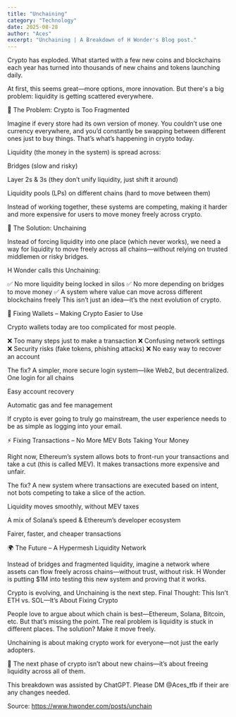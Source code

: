 ```yaml
---
title: "Unchaining"
category: "Technology"
date: 2025-08-28
author: "Aces"
excerpt: "Unchaining | A Breakdown of H Wonder's Blog post."
---
```


Crypto has exploded. What started with a few new coins and blockchains each year has turned into thousands of new chains and tokens launching daily.

At first, this seems great—more options, more innovation. But there's a big problem: liquidity is getting scattered everywhere.

🚨 The Problem: Crypto is Too Fragmented

Imagine if every store had its own version of money. You couldn’t use one currency everywhere, and you’d constantly be swapping between different ones just to buy things. That’s what’s happening in crypto today.

Liquidity (the money in the system) is spread across:

Bridges (slow and risky)

Layer 2s & 3s (they don’t unify liquidity, just shift it around)

Liquidity pools (LPs) on different chains (hard to move between them)

Instead of working together, these systems are competing, making it harder and more expensive for users to move money freely across crypto.

🔑 The Solution: Unchaining

Instead of forcing liquidity into one place (which never works), we need a way for liquidity to move freely across all chains—without relying on trusted middlemen or risky bridges.

H Wonder calls this Unchaining:

✅ No more liquidity being locked in silos
✅ No more depending on bridges to move money
✅ A system where value can move across different blockchains freely
This isn’t just an idea—it’s the next evolution of crypto.

🏦 Fixing Wallets – Making Crypto Easier to Use

Crypto wallets today are too complicated for most people.

❌ Too many steps just to make a transaction
❌ Confusing network settings
❌ Security risks (fake tokens, phishing attacks)
❌ No easy way to recover an account

The fix? A simpler, more secure login system—like Web2, but decentralized.
One login for all chains

Easy account recovery

Automatic gas and fee management

If crypto is ever going to truly go mainstream, the user experience needs to be as simple as logging into your email.

⚡ Fixing Transactions – No More MEV Bots Taking Your Money

Right now, Ethereum’s system allows bots to front-run your transactions and take a cut (this is called MEV). It makes transactions more expensive and unfair.

The fix? A new system where transactions are executed based on intent, not bots competing to take a slice of the action.

Liquidity moves smoothly, without MEV taxes

A mix of Solana’s speed & Ethereum’s developer ecosystem

Fairer, faster, and cheaper transactions

🌍 The Future – A Hypermesh Liquidity Network

Instead of bridges and fragmented liquidity, imagine a network where assets can flow freely across chains—without trust, without risk.
H Wonder is putting $1M into testing this new system and proving that it works.

Crypto is evolving, and Unchaining is the next step.
Final Thought: This Isn’t ETH vs. SOL—It’s About Fixing Crypto

People love to argue about which chain is best—Ethereum, Solana, Bitcoin, etc. But that’s missing the point.
The real problem is liquidity is stuck in different places. The solution? Make it move freely.

Unchaining is about making crypto work for everyone—not just the early adopters.

🚀 The next phase of crypto isn’t about new chains—it’s about freeing liquidity across all of them.

This breakdown was assisted by ChatGPT. Please DM @Aces_tfb if their are any changes needed.

Source: https://www.hwonder.com/posts/unchain
